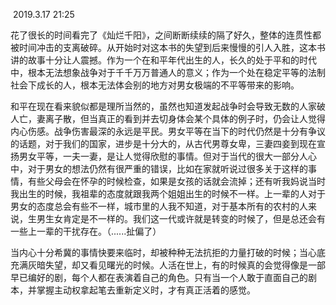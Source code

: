 ​	2019.3.17 21:25

​	花了很长的时间看完了《灿烂千阳》，之间断断续续的隔了好久，整体的连贯性都被时间冲击的支离破碎。
​	从开始时对这本书的失望到后来慢慢的引人入胜，这本书讲的故事十分让人震撼。作为一个在和平年代出生的人，长久的处于平和的时代中，根本无法想象战争对于千千万万普通人的意义；作为一个处在稳定平等的法制社会下成长的人，根本无法体会别的地方对男女极端的不平等带来的影响。

​	和平在现在看来貌似都是理所当然的，虽然也知道发起战争时会导致无数的人家破人亡，妻离子散，但当真正的看到并去切身体会某个具体的例子时，仍会让人觉得内心伤感。战争伤害最深的永远是平民。男女平等在当下的时代仍然是十分有争议的话题，对于我们的国家，进步是十分大的，从古代男尊女卑，三妻四妾到现在宣扬男女平等，一夫一妻，是让人觉得欣慰的事情。但对于当代的很大一部分人心中，对于男女的想法仍然有很严重的错误，比如在家就听说过很多关于这样的事情，有些父母会在怀孕的时候检查，如果是女孩的话就会流掉；还有听我妈说当时我出生的时候，我祖辈的态度就跟我两个姐姐出生的时候不一样。上一辈的人对于男女的态度总会有些不一样，城市里的人我不知道，对于基本所有的农村的人来说，生男生女肯定是不一样的。我们这一代或许就是转变的时候了，但是总还会有一些上一辈的干扰存在。（......扯偏了）

​	当内心十分希冀的事情快要来临时，却被种种无法抗拒的力量打破的时候；当心底充满灰暗失望，却又看见曙光的时候。人活在世上，有的时候真的会觉得像是一部早已编好的剧，每个人都在表演着自己的角色。只有当一个人敢于直面自己的剧本，并掌握主动权拿起笔去重新定义时，才有真正活着的感觉。